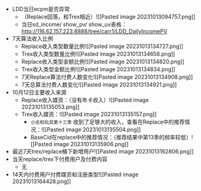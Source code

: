 - LDD当日ecpm是否异常
	- （Replace回落，和Trex相近）![[Pasted image 20231013094757.png]]
	- 当日sd_income/ show_pv/ show_uv表格： 
	  http://116.62.157.223:8888/tree/carr1/LDD_DailyIncomePV
- 7天算法收入比例
	- Replace收入类型数量比例![[Pasted image 20231013134727.png]]
	- Trex收入类型数量比例![[Pasted image 20231013134658.png]]
	- Replace收入类型金额比例![[Pasted image 20231013134820.png]]
	- Trex收入类型金额比例![[Pasted image 20231013134834.png]]
	- 7天Replace算法付费人数变化![[Pasted image 20231013134908.png]]
	- 7天总算法付费人数变化![[Pasted image 20231013134921.png]]
- 10月12日主要收入来源
	- Replace收入媒资：（没有年卡收入）![[Pasted image 20231013135053.png]]
	- Trex收入媒资：![[Pasted image 20231013135157.png]]
		- `小志和玩具第十三季` 收到了足够大的收入，查看在Replace中的推荐情况：![[Pasted image 20231013135504.png]]
		- BaseCid在replace中的推荐情况：（推荐结果中第13季的频率较低）![[Pasted image 20231013135906.png]]
- 最近7天trex/replace桶下新增用户![[Pasted image 20231013162806.png]]
- 当天replace/trex下付费用户及付费内容
	- 无
- 14天内付费用户付费媒资和注册类型![[Pasted image 20231013164428.png]]
